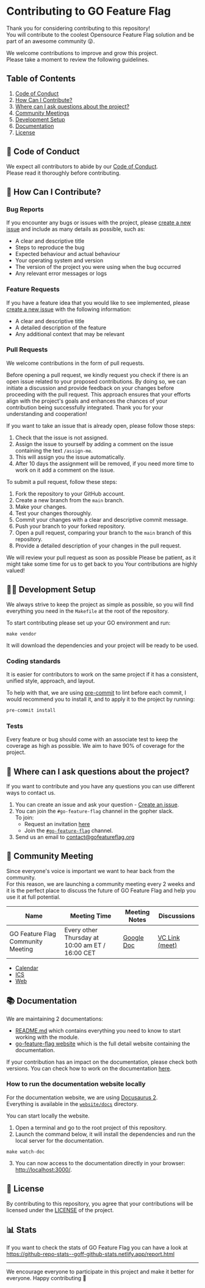 # Contributing to GO Feature Flag

Thank you for considering contributing to this repository!  
You will contribute to the coolest Opensource Feature Flag solution and be part of an awesome community 😜.

We welcome contributions to improve and grow this project.  
Please take a moment to review the following guidelines.

## Table of Contents

1. [Code of Conduct](#-code-of-conduct)
2. [How Can I Contribute?](#-how-can-i-contribute)
3. [Where can I ask questions about the project?](#-where-can-i-ask-questions-about-the-project)
4. [Community Meetings](#-community-meeting)
5. [Development Setup](#-development-setup)
6. [Documentation](#-documentation)
7. [License](#-license)

## 🚓 Code of Conduct

We expect all contributors to abide by our [Code of Conduct](CODE_OF_CONDUCT.md).  
Please read it thoroughly before contributing.

## 🙇 How Can I Contribute?

### Bug Reports

If you encounter any bugs or issues with the project, please [create a new issue](../../issues/new?assignees=&labels=bug%2Cneeds-triage&projects=&template=bug.yaml&title=%28bug%29+%3Ctitle%3E) and include as many details as possible, such as:

- A clear and descriptive title
- Steps to reproduce the bug
- Expected behaviour and actual behaviour
- Your operating system and version
- The version of the project you were using when the bug occurred
- Any relevant error messages or logs

### Feature Requests

If you have a feature idea that you would like to see implemented, please [create a new issue](../../issues/new?assignees=&labels=enhancement%2Cneeds-triage&projects=&template=feature.yaml&title=(feature)+<title>) with the following information:

- A clear and descriptive title
- A detailed description of the feature
- Any additional context that may be relevant

### Pull Requests

We welcome contributions in the form of pull requests.

Before opening a pull request, we kindly request you check if there is an open issue related to your proposed contributions.
By doing so, we can initiate a discussion and provide feedback on your changes before proceeding with the pull request.
This approach ensures that your efforts align with the project's goals and enhances the chances of your contribution being successfully integrated. Thank you for your understanding and cooperation!

If you want to take an issue that is already open, please follow those steps:

1. Check that the issue is not assigned.
2. Assign the issue to yourself by adding a comment on the issue containing the text `/assign-me`.
3. This will assign you the issue automatically.
4. After 10 days the assignment will be removed, if you need more time to work on it add a comment on the issue.

To submit a pull request, follow these steps:

1. Fork the repository to your GitHub account.
2. Create a new branch from the `main` branch.
3. Make your changes.
4. Test your changes thoroughly.
5. Commit your changes with a clear and descriptive commit message.
6. Push your branch to your forked repository.
7. Open a pull request, comparing your branch to the `main` branch of this repository.
8. Provide a detailed description of your changes in the pull request.

We will review your pull request as soon as possible
Please be patient, as it might take some time for us to get back to you
Your contributions are highly valued!

## 🧑‍💻 Development Setup

We always strive to keep the project as simple as possible, so you will find everything you need in the `Makefile` at the root of the repository.

To start contributing please set up your GO environment and run:

```shell
make vendor
```

It will download the dependencies and your project will be ready to be used.

### Coding standards

It is easier for contributors to work on the same project if it has a consistent, unified style, approach, and layout.

To help with that, we are using [pre-commit](https://pre-commit.com/) to lint before each commit, I would recommend you to install it, and to apply it to the project by running:

```bash
pre-commit install
```

### Tests

Every feature or bug should come with an associate test to keep the coverage as high as possible.
We aim to have 90% of coverage for the project.

## 🤔 Where can I ask questions about the project?

If you want to contribute and you have any questions you can use different ways to contact us.

1. You can create an issue and ask your question - [Create an issue](https://github.com/thomaspoignant/go-feature-flag/issues/new/choose).
2. You can join the `#go-feature-flag` channel in the gopher slack.  
   To join:
   - Request an invitation [here](https://invite.slack.golangbridge.org/)
   - Join the [`#go-feature-flag`](https://gophers.slack.com/archives/C029TH8KDFG) channel.
3. Send us an email to contact@gofeatureflag.org

## 🎤 Community Meeting

Since everyone's voice is important we want to hear back from the community.  
For this reason, we are launching a community meeting every 2 weeks and it is the perfect place to discuss the future of GO Feature Flag and help you use it at full potential.

| Name                              | Meeting Time                                    | Meeting Notes                                                                                      | Discussions                                            |
| --------------------------------- | ----------------------------------------------- | -------------------------------------------------------------------------------------------------- | ------------------------------------------------------ |
| GO Feature Flag Community Meeting | Every other Thursday at 10:00 am ET / 16:00 CET | [Google Doc](https://docs.google.com/document/d/13hVS1Eoq6iHwegdk4lveTE3jV4mUehVGqUtf5TLH2pY/edit) | [VC Link (meet)](https://meet.google.com/fpg-ckxs-vmr) |

- [Calendar](https://bit.ly/gofeatureflag-calendar)
- [ICS](https://calendar.google.com/calendar/ical/30ba1a7fbba6dc31596a2686f6ab22e9971e8785289033f8bb32319c93dd3b59%40group.calendar.google.com/public/basic.ics)
- [Web](https://calendar.google.com/calendar/embed?src=30ba1a7fbba6dc31596a2686f6ab22e9971e8785289033f8bb32319c93dd3b59%40group.calendar.google.com&ctz=Europe%2FParis)

## 📚 Documentation

We are maintaining 2 documentations:

- [README.md](README.md) which contains everything you need to know to start working with the module.
- [go-feature-flag website](https://gofeatureflag.org) which is the full detail website containing the documentation.

If your contribution has an impact on the documentation, please check both versions. You can check how to work on the documentation [here](./website/README.md).

### How to run the documentation website locally

For the documentation website, we are using [Docusaurus 2](https://docusaurus.io/).  
Everything is available in the [`website/docs`](website/docs) directory.

You can start locally the website.

1. Open a terminal and go to the root project of this repository.
2. Launch the command below, it will install the dependencies and run the local server for the documentation.

```shell
make watch-doc
```

3. You can now access to the documentation directly in your browser: [http://localhost:3000/](http://localhost:3000/).

## 🪪 License

By contributing to this repository, you agree that your contributions will be licensed under the [LICENSE](LICENSE) of the project.

## 📊 Stats

If you want to check the stats of GO Feature Flag you can have a look at https://github-repo-stats--goff-github-stats.netlify.app/report.html

---

We encourage everyone to participate in this project and make it better for everyone. Happy contributing 🎉
